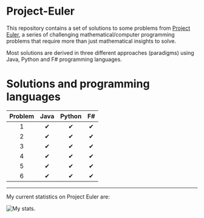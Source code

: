 # Project-Euler

This repository contains a set of solutions to some problems from [Project Euler](https://projecteuler.net/), a series of challenging mathematical/computer programming problems that require more than just mathematical insights to solve.

Most solutions are derived in three different approaches (paradigms) using Java, Python and F# programming languages.

# Solutions and programming languages

| Problem        | Java           | Python  | F# |
| :--------------: |:--------------:| :-------:|:----:|
| 1 | ✔ | ✔ | ✔ |
| 2 | ✔ | ✔ | ✔ |
| 3 | ✔ | ✔ | ✔ |
| 4 | ✔ | ✔ | ✔ |
| 5 | ✔ | ✔ | ✔ |
| 6 | ✔ | ✔ | ✔ |
---

My current statistics on Project Euler are:

![My stats.](https://projecteuler.net/profile/Meight.png "My stats.")
